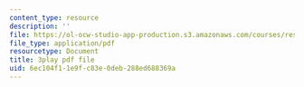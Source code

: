 ```yaml
---
content_type: resource
description: ''
file: https://ol-ocw-studio-app-production.s3.amazonaws.com/courses/res-9-003-brains-minds-and-machines-summer-course-summer-2015/6ec104f11e9fc83e0deb288ed688369a_dfsPKoHv_F4.pdf
file_type: application/pdf
resourcetype: Document
title: 3play pdf file
uid: 6ec104f1-1e9f-c83e-0deb-288ed688369a
---
```

